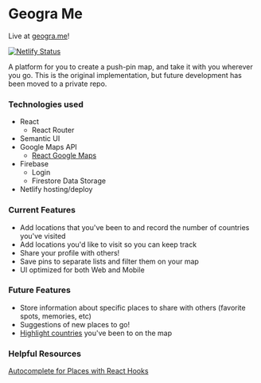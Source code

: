 # Geogra Me

Live at [geogra.me](https://geogra.me)!

[![Netlify Status](https://api.netlify.com/api/v1/badges/d6c82426-b297-4a27-85fd-ea909a057288/deploy-status)](https://app.netlify.com/sites/affectionate-saha-16faca/deploys)

A platform for you to create a push-pin map, and take it with you wherever you go. This is the original implementation, but future development has been moved to a private repo.

### Technologies used
* React
  * React Router
* Semantic UI
* Google Maps API
  * [React Google Maps](https://tomchentw.github.io/react-google-maps/)
* Firebase
  * Login
  * Firestore Data Storage
* Netlify hosting/deploy
  
### Current Features
* Add locations that you've been to and record the number of countries you've visited
* Add locations you'd like to visit so you can keep track
* Share your profile with others!
* Save pins to separate lists and filter them on your map
* UI optimized for both Web and Mobile

### Future Features
* Store information about specific places to share with others (favorite spots, memories, etc)
* Suggestions of new places to go!
* [Highlight countries](https://stackoverflow.com/questions/28964573/google-maps-api-v3-highlight-country-border-without-using-polygons) you've been to on the map

### Helpful Resources
[Autocomplete for Places with React Hooks](https://sebastiandedeyne.com/writing-a-custom-react-hook-google-places-autocomplete/)

